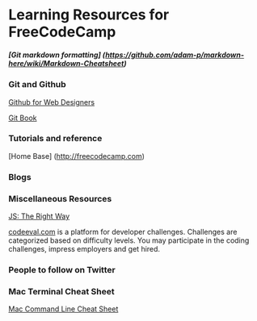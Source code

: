 # Learning Resources for FreeCodeCamp

##### [Git markdown formatting] (https://github.com/adam-p/markdown-here/wiki/Markdown-Cheatsheet)

### Git and Github 

[Github for Web Designers](http://www.lynda.com/GitHub-tutorials/GitHub-Web-Designers/162276-2.html)

[Git Book](http://git-scm.com/book/en/v2)

### Tutorials and reference

[Home Base] (http://freecodecamp.com)

### Blogs 

### Miscellaneous Resources
[JS: The Right Way](http://www.jstherightway.org)

[codeeval.com](https://www.codeeval.com)
is a platform for developer challenges. Challenges are categorized based on difficulty levels. You may participate in the coding challenges, impress employers and get hired.

### People to follow on Twitter

### Mac Terminal Cheat Sheet
[Mac Command Line Cheat Sheet](https://github.com/0nn0/terminal-mac-cheatsheet)


